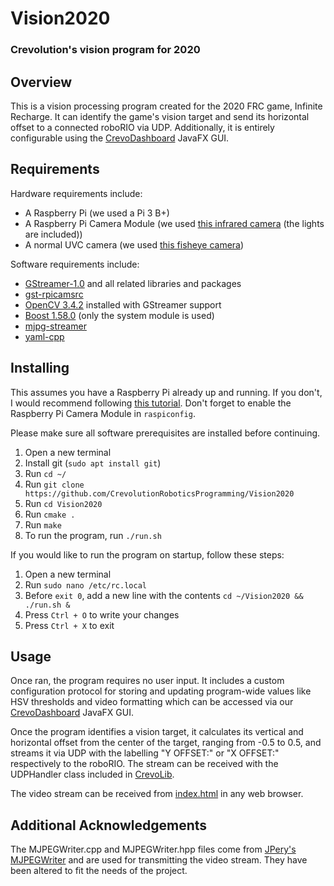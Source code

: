 # Vision2020

### Crevolution's vision program for 2020

## Overview

This is a vision processing program created for the 2020 FRC game, Infinite Recharge. It can identify the game's vision target and send its horizontal offset to a connected roboRIO via UDP. Additionally, it is entirely configurable using the [CrevoDashboard](https://github.com/CrevolutionRoboticsProgramming/CrevoDashboard) JavaFX GUI.

## Requirements

Hardware requirements include:
* A Raspberry Pi (we used a Pi 3 B+)
* A Raspberry Pi Camera Module (we used [this infrared camera](https://www.amazon.com/Haiworld-Raspberry-Camera-Infrared-Megapixel/dp/B01MYUOQ0A) (the lights are included))
* A normal UVC camera (we used [this fisheye camera](https://www.amazon.com/180degree-Fisheye-Camera-usb-Android-Windows/dp/B00LQ854AG))

Software requirements include:
* [GStreamer-1.0](https://gstreamer.freedesktop.org/) and all related libraries and packages
* [gst-rpicamsrc](https://github.com/thaytan/gst-rpicamsrc)
* [OpenCV 3.4.2](https://github.com/opencv/opencv/archive/3.4.2.zip) installed with GStreamer support
* [Boost 1.58.0](https://sourceforge.net/projects/boost/files/boost/1.58.0/) (only the system module is used)
* [mjpg-streamer](https://github.com/jacksonliam/mjpg-streamer)
* [yaml-cpp](https://github.com/jbeder/yaml-cpp/)

## Installing

This assumes you have a Raspberry Pi already up and running. If you don't, I would recommend following [this tutorial](https://www.tomshardware.com/reviews/raspberry-pi-headless-setup-how-to,6028.html). Don't forget to enable the Raspberry Pi Camera Module in ```raspiconfig```.

Please make sure all software prerequisites are installed before continuing.

1. Open a new terminal
2. Install git (```sudo apt install git```)
3. Run ```cd ~/```
4. Run ```git clone https://github.com/CrevolutionRoboticsProgramming/Vision2020```
5. Run ```cd Vision2020```
6. Run ```cmake .```
7. Run ```make```
8. To run the program, run ```./run.sh```

If you would like to run the program on startup, follow these steps:
1. Open a new terminal
2. Run ```sudo nano /etc/rc.local```
3. Before ```exit 0```, add a new line with the contents ```cd ~/Vision2020 && ./run.sh &```
4. Press ```Ctrl + O``` to write your changes
5. Press ```Ctrl + X``` to exit

## Usage

Once ran, the program requires no user input. It includes a custom configuration protocol for storing and updating program-wide values like HSV thresholds and video formatting which can be accessed via our [CrevoDashboard](https://github.com/CrevolutionRoboticsProgramming/CrevoDashboard) JavaFX GUI.

Once the program identifies a vision target, it calculates its vertical and horizontal offset from the center of the target, ranging from -0.5 to 0.5, and streams it via UDP with the labelling "Y OFFSET:" or "X OFFSET:" respectively to the roboRIO. The stream can be received with the UDPHandler class included in [CrevoLib](https://github.com/CrevolutionRoboticsProgramming/RobotCode2020).

The video stream can be received from [index.html](../master/index.html) in any web browser.

## Additional Acknowledgements

The MJPEGWriter.cpp and MJPEGWriter.hpp files come from [JPery's MJPEGWriter](https://github.com/JPery/MJPEGWriter) and are used for transmitting the video stream. They have been altered to fit the needs of the project.
